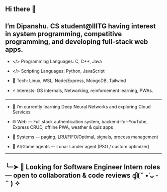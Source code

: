 ## Hi there 👋
I’m Dipanshu. CS student@IIITG having interest in system programming, competitive programming, and developing full-stack web apps.
---
- </> Programming Languages:  C, C++, Java

- </> Scripting Languages: Python, JavaScript
  
- 🤖 Tech: Linux, WSL, Node/Express, MongoDB, Tailwind
  
- ⚡ Interests: OS internals, Networking, reinforcement learning, PWAs.

---
<!--
**code-dipanshuRaj/code-dipanshuRaj** is a ✨ _special_ ✨ repository because its `README.md` (this file) appears on your GitHub profile.

Here are some ideas to get you started:

- 🔭 I’m currently working on ...
- 👯 I’m looking to collaborate on ...
- 🤔 I’m looking for help with ...
-  Ask me about ...
- 📫 How to reach me: ...
- 😄 Pronouns: ...
-  Fun fact: ...
-->

- 🌱 I’m currently learning Deep Neural Networks and exploring Cloud Services
  
- 🌐 Web — Full stack authentication system, backend-for-YouTube, Express CRUD, offline PWA, weather & quiz apps

- 🔧 Systems — paging, LRU/FIFO/Optimal, signals, process management

- 🤖 AI/Game agents — Lunar Lander agent (PSO / custom optimizer)

---

╰┈➤ 📂 Looking for Software Engineer Intern roles — open to collaboration & code reviews
    ദ്ദി(˵ •̀ ᴗ - ˵ ) ✧ 
--
